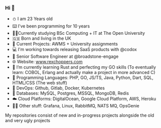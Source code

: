 ### Hi 👋
- ⛄ I am 23 Years old
- ⌨️ I've been programming for 10 years
- 👨‍🎓Currently studying BSc Computing + IT at The Open University 
- 🇬🇧 Born and living in the UK
- 🔭 Current Projects: AWMS + University assignments
- 💻 I'm working towards releasing SaaS products with @codox
- 🏢 Senior Software Engineer at @broadstone-engage
- 🌐 Website: www.rexchoppers.com
- 🌱 I’m currently learning Rust and perfecting my GO skills (To eventually learn: COBOL, Erlang and actually make a project in more advanced C)
- 📖 Programming Languages: PHP, GO, JS/TS, Java, Python, Dart, SQL, HTML/CSS (The web stuff)
- 📩 DevOps: Github, Gitlab, Docker, Kubernetes
- 💾 Databases: MySQL, Postgres, MSSQL, MongoDB, Redis
- ☁️ Cloud Platforms: DigitalOcean, Google Cloud Platform, AWS, Heroku
- 🤷‍♂️ Other stuff: Grafana, Linux, RabbitMQ, NATS MQ, OpsGenie


My repositories consist of new and in-progress projects alongside the old and very ugly projects 
